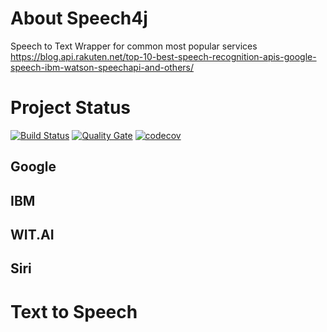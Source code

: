 # About Speech4j
Speech to Text Wrapper for common most popular services
https://blog.api.rakuten.net/top-10-best-speech-recognition-apis-google-speech-ibm-watson-speechapi-and-others/

# Project Status
[![Build Status](https://travis-ci.com/speech4j/speech4j.svg?branch=master)](https://travis-ci.com/speech4j/speech4j) 
[![Quality Gate](https://sonarcloud.io/api/project_badges/measure?project=speech4j&metric=alert_status)](https://sonarcloud.io/dashboard/index/speech4j)
[![codecov](https://codecov.io/gh/speech4j/speech4j/branch/master/graph/badge.svg)](https://codecov.io/gh/speech4j/speech4j)

## Google
## IBM
## WIT.AI
## Siri

# Text to Speech
##
##
##
##
